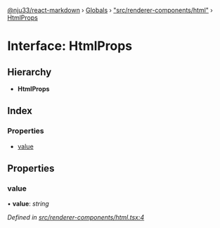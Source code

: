 [@nju33/react-markdown](../README.md) › [Globals](../globals.md) › ["src/renderer-components/html"](../modules/_src_renderer_components_html_.md) › [HtmlProps](_src_renderer_components_html_.htmlprops.md)

# Interface: HtmlProps

## Hierarchy

* **HtmlProps**

## Index

### Properties

* [value](_src_renderer_components_html_.htmlprops.md#value)

## Properties

###  value

• **value**: *string*

*Defined in [src/renderer-components/html.tsx:4](https://github.com/nju33/react-markdown/blob/b4ce032/src/renderer-components/html.tsx#L4)*
